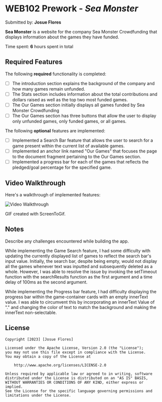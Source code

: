 # WEB102 Prework - *Sea Monster*

Submitted by: **Josue Flores**

**Sea Monster** is a website for the company Sea Monster Crowdfunding that displays information about the games they have funded.

Time spent: **6** hours spent in total

## Required Features

The following **required** functionality is completed:

* [ ] The introduction section explains the background of the company and how many games remain unfunded.
* [ ] The Stats section includes information about the total contributions and dollars raised as well as the top two most funded games.
* [ ] The Our Games section initially displays all games funded by Sea Monster Crowdfunding
* [ ] The Our Games section has three buttons that allow the user to display only unfunded games, only funded games, or all games.

The following **optional** features are implemented:


* [ ] Implemented a Search Bar feature that allows the user to search for a game present within the current list of available games.
* [ ] Implemented an anchor link named "Our Games" that focuses the page to the document fragment pertaining to the Our Games section.
* [ ] Implemented a progress bar for each of the games that reflects the pledged/goal percentage for the specified game.

## Video Walkthrough

Here's a walkthrough of implemented features:

<img src='./assets/SeaMonsterGIF.gif' title='Video Walkthrough' width='' alt='Video Walkthrough' />

<!-- Replace this with whatever GIF tool you used! -->
GIF created with ScreenToGif.  
<!-- Recommended tools:
[Kap](https://getkap.co/) for macOS
[ScreenToGif](https://www.screentogif.com/) for Windows
[peek](https://github.com/phw/peek) for Linux. -->

## Notes

Describe any challenges encountered while building the app.

While implementing the Game Search feature, I had some difficulty with updating the currently displayed list of games to reflect the search bar's input value. Initially, the search bar, despite being empty, would not display all the games whenever text was inputted and subsequently deleted as a whole. However, I was able to resolve the issue by invoking the setTimeout function with the searchResults function as the first argument and a time delay of 100ms as the second argument.

While implementing the Progress bar feature, I had difficulty displaying the progress bar within the game-container cards with an empty innerText value. I was able to circumvent this by incorporating an innerText Value of "." and changing the color of text to match the background and making the innerText non-selectable.

## License

    Copyright [2023] [Josue Flores]

    Licensed under the Apache License, Version 2.0 (the "License");
    you may not use this file except in compliance with the License.
    You may obtain a copy of the License at

        http://www.apache.org/licenses/LICENSE-2.0

    Unless required by applicable law or agreed to in writing, software
    distributed under the License is distributed on an "AS IS" BASIS,
    WITHOUT WARRANTIES OR CONDITIONS OF ANY KIND, either express or implied.
    See the License for the specific language governing permissions and
    limitations under the License.
